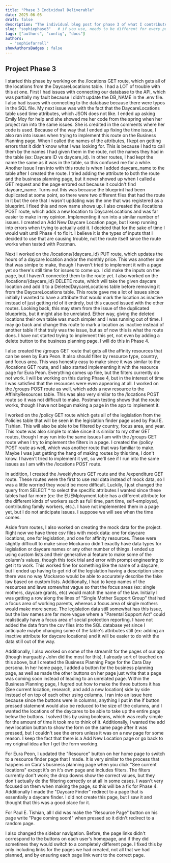 ```yaml
---
title: "Phase 3 Individual Deliverable"
date: 2025-06-05
draft: false
description: "The individual blog post for phase 3 of what I contributed"
slug: "sophiephase3"   # if you use, needs to be different for every post
tags: ["authors", "config", "docs"]
authors:
  - "sophiefarrell"
showAuthorsBadges : false
---
```

## Project Phase 3
I started this phase by working on the /locations GET route, which gets all of the locations from the DaycareLocations table. I had a LOT of trouble with this at one. First I had issues with connecting our database to the API, which was partially my fault because I didn't update the DB_NAME in the .env file. I also had issues with connecting to the database because there were typos in the SQL file. My next issue was with the fact that the DaycareLocations table used time attributes, which JSON does not like. I ended up asking Emily Moy for help and she showed me her code from the spring when her project ran into the same issues. She is credited in the comments where her code is used. Because of the way that I ended up fixing the time issue, I also ran into issues when trying to implement this route on the Business Planning page. When I called the names of the attributes, I kept on getting errors that it didn't know what I was looking for. This is because I had to call them by the names I had given them in the route, not the names they had in the table (ex: Daycare ID vs daycare_id). In other routes, I had kept the name the same as it was in the table, so this confused me for a while. Another issue I ran into with this route is when I added daycare_name to the table after I created the route. I tried adding the attribute to both the route and the business planning page, but it never showed up when I called a GET request and the page errored out because it couldn't find daycare_name. Turns out this was because the blueprint had been duplicated at some point, so there were two different files that had the route in it but the one that I wasn't updating was the one that was registered as a blueprint. I fixed this and now name shows up. I also created the /locations POST route, which adds a new location to DaycareLocations and was far easier to make in my opinion. Implementing it ran into a similar number of issues. I created an Add New Daycare Location page, but I keep running into errors when trying to actually add it. I decided that for the sake of time I would wait until Phase 4 to fix it. I believe it is the types of inputs that I decided to use that are causing trouble, not the route itself since the route works when tested with Postman. 

Next I worked on the /locations/{daycare_id} PUT route, which updates the hours of a daycare location and/or the monthly price. This was another one that was simlpe to make, though I haven't tried to implement it with a page yet so there's still time for issues to come up. I did make the inputs on the page, but I haven't connected them to the route yet. I also worked on the /locations/{daycare_id} DELETE route, which will take the given daycare location and add it to a DeletedDaycareLocations table before removing it from the DaycareLocations table. This route gave me a lot of issues since initially I wanted to have a attribute that would mark the location as inactive instead of just getting rid of it entirely, but this caused issued with the other routes. Looking back, this may stem from the issue of the duplicated blueprints, but it might also be unrelated. Either way, giving the deleted locations their own table was much simpler and I was running out of time. I may go back and change this route to mark a location as inactive instead of another table if that truly was the issue, but as of now this is what the route does. I have not started trying to implement this yet, not even by adding a delete button to the business planning page. I will do this in Phase 4. 

I also created the /groups GET route that gets all the affinity resources that can be seen by Eura Peon. It also should filter by resource type, country, and focus area. This was honestly easy to make since it was similar to the /locations GET route, and I also started implementing it with the resource page for Eura Peon. Everything comes up fine, but the filters currently do not work. I will be working on this during Phase 4, but in the interest of time I was satisfied that the resources were even appearing at all. I worked on the /groups POST route as well, which adds a new resource to the AffinityResources table. This was also very similar to the /locations POST route so it was not difficult to make. Postman testing shows that the route works, though I have not begun making a page in the app to implement it. 

I worked on the /policy GET route which gets all of the legislation from the Policies table that will be seen in the legislation finder page used by Paul E. Tishian. This will also be able to be filtered by country, focus area, and year. This route was also simple to make since it is similar to my other GET routes, though I may run into the same issues I am with the /groups GET route when I try to implement the filters in a page. I created the /policy POST route as well, which was another route that was familiar to make. Maybe I was just getting the hang of making routes by this time, I don't know. I haven't tried to implement it yet, so we'll see if I run into the same issues as I am with the /locations POST route. 

In addition, I created the /weeklyhours GET route and the /expenditure GET route. These routes were the first to use real data instead of mock data, so I was a little worried they would be more difficult. Luckily, I just changed the query from SELECT * to select the specific attributes I wanted since these tables had far more (ex: the EUEMployment table has a different attribute for the different kinds of workers such as full time, part time, self-employed, contributing family workers, etc.). I have not implemented them in a page yet, but I do not anticipate issues. I suppose we will see when the time comes. 

Aside from routes, I also worked on creating the mock data for the project. Right now we have three csv files with mock data: one for daycare locations, one for legislation, and one for affinity resources. These were slightly difficult to make since Mockaroo didn't exactly have data types for legislation or daycare names or any other number of things. I ended up using custom lists and their generative ai feature to make some of the column's values, though this took trial and error with prompt engineering to get it to work. This worked fine for something like the name of a daycare, but I ended up having to get rid of the legislation having a description since there was no way Mockaroo would be able to accurately describe the fake law based on custom lists. Additionally, I had to keep names of the resources and laws somewhat vague so that the focus areas (ex: single mothers, daycare grants, etc) would match the name of the law. Initially I was getting a row along the lines of "Single Mother Support Group" that had a focus area of working parents, whereas a focus area of single mothers would make more sense. The legislation data still somewhat has this issue, but the law names are far more vague where a "Parental Support Act" could realistically have a focus area of social protection reporting. I have not added the data from the csv files into the SQL database yet since I anticipate maybe changing some of the table's attributes still (ex: adding an inactive attribute for daycare locations) and it will be easier to do with the data still out of the way. 

Additionally, I also worked on some of the streamlit for the pages of our app (though inarguably John did the most for this). I already sort of touched on this above, but I created the Business Planning Page for the Cara Day persona. In her home page, I added a button for the business planning page, as well as made the other buttons on her page just write that a page was coming soon instead of leading to an unrelated page. Within the Business Planning page, I fugred out how to make the three buttons it has (See current location, research, and add a new location) side by side instead of on top of each other using columns. I ran into an issue here because since the buttons were in columns, anything I put in the if button pressed statement would also be reduced to the size of the columns, and I wanted the locations of the daycares to be able to take up the entire page below the buttons. I solved this by using booleans, which was really simple for the amount of time it took me to think of it. Additionally, I wanted the add new location button to show the form on the same page after it was pressed, but I couldn't see the errors unless it was on a new page for some reason. I keep the fact that there is a Add New Location page or go back to my original idea after I get the form working. 

For Eura Peon, I updated the "Resource" button on her home page to switch to a resource finder page that I made. It is very similar to the process that happens on Cara's business planning page when you click "See current locations" except it's on it's own page and includes filters. The filters currently don't work; the drop downs show the correct values, but they don't actually do the filtering correctly or at all in some cases. I wasn't very focused on them when making the page, so this will be a fix for Phase 4. Additionally I made the "Daycare Finder" redirect to a page that is essentially a daycare finder. I did not create this page, but I saw it and thought that this was a good place for it. 

For Paul E. Tishian, all I did was make the "Resource Page" button on his page write "Page coming soon!" when pressed so it didn't redirect to a random page. 

I also changed the sidebar navigation. Before, the page links didn't correspond to the buttons on each user's homepage, and if they did sometimes they would switch to a completely different page. I fixed this by only including links for the pages we had created, not all that we had planned, and by ensuring each page link went to the correct page. 